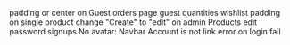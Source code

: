padding or center on Guest orders page
guest quantities
wishlist
padding on single product
change "Create" to "edit" on admin Products edit
password signups
No avatar: Navbar Account is not link
error on login fail